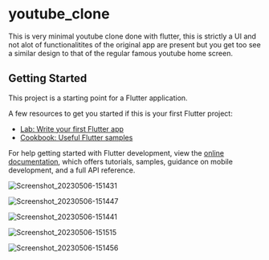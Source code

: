 # youtube_clone

This is very minimal youtube clone done with flutter, this is strictly a UI and not alot of functionalitites of the original app are present but you get too see a similar design to that of the regular famous youtube home screen.

## Getting Started

This project is a starting point for a Flutter application.

A few resources to get you started if this is your first Flutter project:

- [Lab: Write your first Flutter app](https://docs.flutter.dev/get-started/codelab)
- [Cookbook: Useful Flutter samples](https://docs.flutter.dev/cookbook)

For help getting started with Flutter development, view the
[online documentation](https://docs.flutter.dev/), which offers tutorials,
samples, guidance on mobile development, and a full API reference.


![Screenshot_20230506-151431](https://user-images.githubusercontent.com/130862856/236630372-30f663c2-e6c0-476a-9e6e-2a754f74a0de.jpg)

![Screenshot_20230506-151447](https://user-images.githubusercontent.com/130862856/236630488-d54b1823-1ea2-4635-92e4-8752a0ec8ec2.jpg)

![Screenshot_20230506-151441](https://user-images.githubusercontent.com/130862856/236630510-2ecb0a3d-1484-4290-9720-a0eddefe2aa7.jpg)

![Screenshot_20230506-151515](https://user-images.githubusercontent.com/130862856/236630522-a4149b30-5f2d-4e57-a2bc-8f97a735a217.jpg)

![Screenshot_20230506-151456](https://user-images.githubusercontent.com/130862856/236630543-e9f30224-5e1f-438a-8886-7bae6455ece2.jpg)
